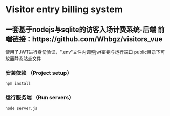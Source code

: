 # Visitor entry billing system
<h2>一套基于nodejs与sqlite的访客入场计费系统-后端 前端链接：https://github.com/Whbgz/visitors_vue  </h2>

使用了JWT进行身份验证，".env"文件内调整jwt密钥与运行端口  public目录下可放置静态站点文件


### 安装依赖 （Project setup）
```
npm install
```

### 运行服务端 （Run servers）
```
node server.js
```
